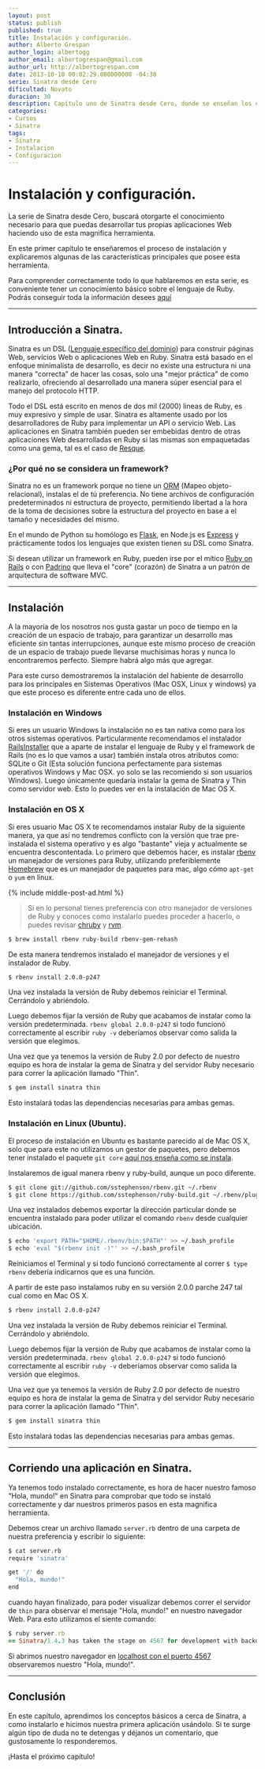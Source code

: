 ```yaml
---
layout: post
status: publish
published: true
title: Instalación y configuración.
author: Alberto Grespan
author_login: albertogg
author_email: albertogrespan@gmail.com
author_url: http://albertogrespan.com
date: 2013-10-10 00:02:29.000000000 -04:30
serie: Sinatra desde Cero
dificultad: Novato
duracion: 30
description: Capítulo uno de Sinatra desde Cero, donde se enseñan los conceptos básicos, como se realiza su instalación en múltiples SO y realizamos una aplicación.
categories:
- Cursos
- Sinatra
tags:
- Sinatra
- Instalacion
- Configuracion
---
```

<h1>Instalación y configuración.</h1>

<p>La serie de Sinatra desde Cero, buscará otorgarte el conocimiento necesario para que puedas desarrollar tus propias aplicaciones Web haciendo uso de esta magnifica herramienta.</p>

<p>En este primer capítulo te enseñaremos el proceso de instalación y explicaremos algunas de las características principales que posee esta herramienta.</p>

<p>Para comprender correctamente todo lo que hablaremos en esta serie, es conveniente tener un conocimiento básico sobre el lenguaje de Ruby. Podrás conseguir toda la información desees <a href="http://codehero.co/category/tutoriales/ruby/">aquí</a></p>

<hr />

<h2>Introducción a Sinatra.</h2>

<p>Sinatra es un DSL (<a href="http://es.wikipedia.org/wiki/Lenguaje_espec%C3%ADfico_del_dominio">Lenguaje específico del dominio</a>) para construir páginas Web, servicios Web o aplicaciones Web en Ruby. Sinatra está basado en el enfoque minimalista de desarrollo, es decir no existe una estructura ni una manera "correcta" de hacer las cosas, solo una "mejor práctica" de como realizarlo, ofreciendo al desarrollado una manera súper esencial para el manejo del protocolo HTTP.</p>

<p>Todo el DSL está escrito en menos de dos mil (2000) lineas de Ruby, es muy expresivo y simple de usar. Sinatra es altamente usado por los desarrolladores de Ruby para implementar un API o servicio Web. Las aplicaciones en Sinatra también pueden ser embebidas dentro de otras aplicaciones Web desarrolladas en Ruby si las mismas son empaquetadas como una gema, tal es el caso de <a href="https://github.com/resque/resque">Resque</a>.</p>

<h3>¿Por qué no se considera un framework?</h3>

<p>Sinatra no es un framework porque no tiene un <a href="http://es.wikipedia.org/wiki/Mapeo_objeto-relacional">ORM</a> (Mapeo objeto-relacional), instalas el de tú preferencia. No tiene archivos de configuración predeterminados ni estructura de proyecto, permitiendo libertad a la hora de la toma de decisiones sobre la estructura del proyecto en base a el tamaño y necesidades del mismo.</p>

<p>En el mundo de Python su homólogo es <a href="http://flask.pocoo.org/">Flask</a>, en Node.js es <a href="http://codehero.co/series/node-y-express/">Express</a> y prácticamente todos los lenguajes que existen tienen su DSL como Sinatra.</p>

<p>Si desean utilizar un framework en Ruby, pueden irse por el mítico <a href="http://codehero.co/series/ruby-on-rails-desde-cero/">Ruby on Rails</a> o con <a href="http://www.padrinorb.com/">Padrino</a> que lleva el "core" (corazón) de Sinatra a un patrón de arquitectura de software MVC.</p>

<hr />

<h2>Instalación</h2>

<p>A la mayoría de los nosotros nos gusta gastar un poco de tiempo en la creación de un espacio de trabajo, para garantizar un desarrollo mas eficiente sin tantas interrupciones, aunque este mismo proceso de creación de un espacio de trabajo puede llevarse muchísimas horas y nunca lo encontraremos perfecto. Siempre habrá algo más que agregar.</p>

<p>Para este curso demostraremos la instalación del habiente de desarrollo para los principales en Sistemas Operativos (Mac OSX, Linux y windows) ya que este proceso es diferente entre cada uno de ellos.</p>

<h3>Instalación en Windows</h3>

<p>Si eres un usuario Windows la instalación no es tan nativa como para los otros sistemas operativos. Particularmente recomendamos el instalador <a href="http://railsinstaller.org/en">RailsInstaller</a> que a aparte de instalar el lenguaje de Ruby y el framework de Rails (no es lo que vamos a usar) también instala otros atributos como: SQLite o Git (Esta solución funciona perfectamente para sistemas operativos Windows y Mac OSX. yo solo se las recomiendo si son usuarios Windows). Luego únicamente quedaría instalar la gema de Sinatra y Thin como servidor web. Esto lo puedes ver en la instalación de Mac OS X.</p>

<h3>Instalación en OS X</h3>

<p>Si eres usuario Mac OS X te recomendamos instalar Ruby de la siguiente manera, ya que así no tendremos conflicto con la versión que trae pre-instalada el sistema operativo y es algo "bastante" vieja y actualmente se encuentra descontentada. Lo primero que debemos hacer, es instalar <a href="https://github.com/sstephenson/rbenv">rbenv</a> un manejador de versiones para Ruby, utilizando preferiblemente <a href="http://brew.sh/index_es.html">Homebrew</a> que es un manejador de paquetes para mac, algo cómo <code>apt-get</code> o <code>yum</code> en linux.</p>

{% include middle-post-ad.html %}

<blockquote>
  <p>Si en lo personal tienes preferencia con otro manejador de versiones de Ruby y conoces como instalarlo puedes proceder a hacerlo, o puedes revisar <a href="https://github.com/postmodern/chruby">chruby</a> y <a href="https://rvm.io/">rvm</a>.</p>
</blockquote>

```sh
$ brew install rbenv ruby-build rbenv-gem-rehash
```

<p>De esta manera tendremos instalado el manejador de versiones y el instalador de Ruby.</p>

```sh
$ rbenv install 2.0.0-p247
```

<p>Una vez instalada la versión de Ruby debemos reiniciar el Terminal. Cerrándolo y abriéndolo.</p>

<p>Luego debemos fijar la versión de Ruby que acabamos de instalar como la versión predeterminada. <code>rbenv global 2.0.0-p247</code> si todo funcionó correctamente al escribir <code>ruby -v</code> deberíamos observar como salida la versión que elegimos.</p>

<p>Una vez que ya tenemos la versión de Ruby 2.0 por defecto de nuestro equipo es hora de instalar la gema de Sinatra y del servidor Ruby necesario para correr la aplicación llamado "Thin".</p>

```sh
$ gem install sinatra thin
```

<p>Esto instalará todas las dependencias necesarias para ambas gemas.</p>

<h3>Instalación en Linux (Ubuntu).</h3>

<p>El proceso de instalación en Ubuntu es bastante parecido al de Mac OS X, solo que para este no utilizamos un gestor de paquetes, pero debemos tener instalado el paquete <code>git core</code> <a href="http://codehero.co/git-desde-cero-instalacion-configuracion-y-comandos-basicos/">aquí nos enseña como se instala</a>.</p>

<p>Instalaremos de igual manera rbenv y ruby-build, aunque un poco diferente.</p>

```sh
$ git clone git://github.com/sstephenson/rbenv.git ~/.rbenv
$ git clone https://github.com/sstephenson/ruby-build.git ~/.rbenv/plugins/ruby-build
```

<p>Una vez instalados debemos exportar la dirección particular donde se encuentra instalado para poder utilizar el comando <code>rbenv</code> desde cualquier ubicación.</p>

```sh
$ echo 'export PATH="$HOME/.rbenv/bin:$PATH"' >> ~/.bash_profile
$ echo 'eval "$(rbenv init -)"' >> ~/.bash_profile
```

<p>Reiniciamos el Terminal y si todo funcionó correctamente al correr <code>$ type rbenv</code> debería indicarnos que es una función.</p>

<p>A partir de este paso instalamos ruby en su versión 2.0.0 parche 247 tal cual como en Mac OS X.</p>

```sh
$ rbenv install 2.0.0-p247
```

<p>Una vez instalada la versión de Ruby debemos reiniciar el Terminal. Cerrándolo y abriéndolo.</p>

<p>Luego debemos fijar la versión de Ruby que acabamos de instalar como la versión predeterminada. <code>rbenv global 2.0.0-p247</code> si todo funcionó correctamente al escribir <code>ruby -v</code> deberíamos observar como salida la versión que elegimos.</p>

<p>Una vez que ya tenemos la versión de Ruby 2.0 por defecto de nuestro equipo es hora de instalar la gema de Sinatra y del servidor Ruby necesario para correr la aplicación llamado "Thin".</p>

```sh
$ gem install sinatra thin
```

<p>Esto instalará todas las dependencias necesarias para ambas gemas.</p>

<hr />

<h2>Corriendo una aplicación en Sinatra.</h2>

<p>Ya tenemos todo instalado correctamente, es hora de hacer nuestro famoso "Hola, mundo!" en Sinatra para comprobar que todo se instaló correctamente y dar nuestros primeros pasos en esta magnifica herramienta.</p>

<p>Debemos crear un archivo llamado <code>server.rb</code> dentro de una carpeta de nuestra preferencia y escribir lo siguiente:</p>

```sh
$ cat server.rb
require 'sinatra'

get '/' do
  "Hola, mundo!"
end
```

<p>cuando hayan finalizado, para poder visualizar debemos correr el servidor de <code>thin</code> para observar el mensaje "Hola, mundo!" en nuestro navegador Web. Para esto utilizamos el siente comando:</p>

```ruby
$ ruby server.rb
== Sinatra/1.4.3 has taken the stage on 4567 for development with backup from Thin
```

<p>Si abrimos nuestro navegador en <a href="http://localhost:4567">localhost con el puerto 4567</a> observaremos nuestro "Hola, mundo!".</p>

<hr />

<h2>Conclusión</h2>

<p>En este capítulo, aprendimos los conceptos básicos a cerca de Sinatra, a como instalarlo e hicimos nuestra primera aplicación usándolo. Si te surge algún tipo de duda no te detengas y déjanos un comentario, que gustosamente lo responderemos.</p>

<p>¡Hasta el próximo capítulo!</p>
